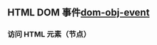 ## HTML DOM 事件[dom-obj-event]

### 访问 HTML 元素（节点）




[dom-obj-event]:http://www.runoob.com/jsref/dom-obj-event.html